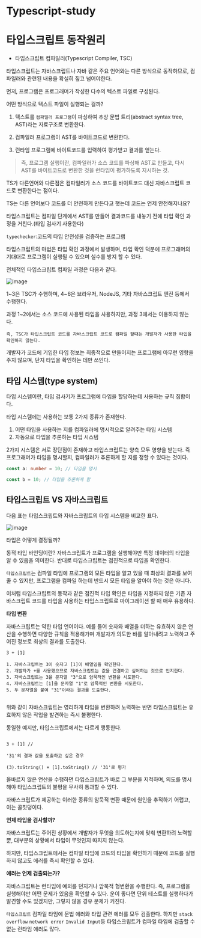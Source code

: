 # Typescript-study


# 타입스크립트 동작원리

- 타입스크립트 컴파일러(Typescript Compiler, TSC)

 타입스크립트는 자바스크립트나 자바 같은 주요 언어와는 다른 방식으로 동작하므로, 컴파일러와 관련된 내용을 확실히 짚고 넘어야한다.
 
 먼저, 프로그램은 프로그래머가 작성한 다수의 텍스트 파일로 구성된다.
 
 어떤 방식으로 텍스트 파일이 실행되는 걸까?
 
  1. 텍스트를 `컴파일러 프로그램`이 파싱하여 추상 문법 트리(abstract syntax tree, AST)라는 자료구조로 변환한다.
  
  2. 컴파일러 프로그램이 AST를 바이트코드로 변환한다.
  
  3. 런타임 프로그램에 바이트코드를 입력하여 평가받고 결과를 얻는다.
  
  
  > 즉, 프로그램 실행이란, 컴파일러가 소스 코드를 파싱해 AST로 만들고, 다시 AST를 바이트코드로 변환한 것을 런타임이 평가하도록 지시하는 것.
  
  
  
TS가 다른언어와 다른점은 컴파일러가 소스 코드를 바이트코드 대신 자바스크립트 코드로 변환한다는 점이다.

TS는 다른 언어보다 코드를 더 안전하게 만든다고 햇는데 코드는 언제 안전해지나요?

타입스크립트는 컴파일 단계에서 AST를 만들어 결과코드를 내놓기 전에 타입 확인 과정을 거친다.(타입 검사기 사용한다)

`typechecker`:코드의 타입 안전성을 검증하는 프로그램

타입스크립트의 마법은 타입 확인 과정에서 발생하며, 타입 확인 덕분에 프로그래머의 기대대로 프로그램이 실행될 수 있으며 실수를 방지 할 수 있다.

전체적인 타입스크립트 컴파일 과정은 다음과 같다.

![image](https://user-images.githubusercontent.com/79154652/172418703-964f7c05-86c0-448d-a49b-8e4e61ce30c0.png)

1~3은 TSC가 수행하며, 4~6은 브라우저, NodeJS, 기타 자바스크립트 엔진 등에서 수행한다.


과정 1~2에서는 소스 코드에 사용된 타입을 사용하지만, 과정 3에서는 이용하지 않는다.

`즉, TSC가 타입스크립트 코드를 자바스크립트 코드로 컴파일 할때는 개발자가 사용한 타입을 확인하지 않는다.`


개발자가 코드에 기입한 타입 정보는 최종적으로 만들어지는 프로그램에 아무런 영향을 주지 않으며, 단지 타입을 확인하는 데만 쓰인다.


## 타입 시스템(type system)

타입 시스템이란, 타입 검사기가 프로그램에 타입을 할당하는데 사용하는 규칙 집합이다.

타입 시스템에는 사용하는 보통 2가지 종류가 존재한다.
 
 1. 어떤 타입을 사용하는 지를 컴파일러에 명시적으로 알려주는 타입 시스템
 2. 자동으로 타입을 추론하는 타입 시스템

2가지 시스템은 서로 장단점이 존재하고 타입스크립트는 양측 모두 영향을 받는다. 즉 프로그래머가 타입을 명시할지, 컴파일러가 추론하게 할 지를 정할 수 있다는 것이다.

~~~typescript
const a: number = 10; // 타입을 명시

const b = 10; // 타입을 추론하게 함
~~~


## 타입스크립트 VS 자바스크립트

다음 표는 타입스크립트와 자바스크립트의 타입 시스템을 비교한 표다.

![image](https://user-images.githubusercontent.com/79154652/172421461-4133b7de-bebe-495f-9ae1-d5d3c666933a.png)


타입은 어떻게 결정될까?

동적 타입 바인딩이란? 자바스크립트가 프로그램을 실행해야만 특정 데이터의 타입을 알 수 있음을 의미한다. 반대로 타입스크립트는 점진적으로 타입을 확인한다.

`타입스크립트`는 컴파일 타임에 프로그램의 모든 타입을 알고 있을 때 최상의 결과를 보여 줄 수 있지만, 프로그램을 컴파일 하는데 반드시 모든 타입을 알아야 하는 것은 아니다.

이처럼 타입스크립트의 동작과 같은 점진적 타입 확인은 타입을 지정하지 않은 기존 자바스크립트 코드를 타입을 사용하는 타입스크립트로 마이그레이션 할 때 매우 유용하다.

__타입 변환__

자바스크립트는 약한 타입 언어이다. 예를 들어 숫자와 배열을 더하는 유효하지 않은 연산을 수행하면 다양한 규칙을 적용해가며 개발자가 의도한 바를 알아내려고 노력하고 주어진 정보로 최상의 결과를 도출한다.

~~~
3 + [1]

1. 자바스크립트는 3이 숫자고 [1]이 배열임을 확인한다.
2. 개발자가 +를 사용했으므로 자바스크립트는 값을 연결하고 싶어하는 것으로 인지한다.
3. 자바스크립트는 3을 문자열 "3"으로 암묵적인 변환을 시도한다.
4. 자바스크립트는 [1]을 문자열 "1"로 암묵적인 변환을 시도한다.
5. 두 문자열을 붙여 "31"이라는 결과를 도출한다.


~~~

위와 같이 자바스크립트는 영리하게 타입을 변환하려 노력하는 반면 타입스크립트는 유효하지 않은 작업을 발견하는 즉시 불평한다.

동일한 예지만, 타입스크립트에서는 다르게 행동한다.

~~~

3 + [1] //

'31'의 결과 값을 도출하고 싶은 경우

(3).toString() + [1].toString() // '31'로 평가

~~~

올바르지 않은 연산을 수행하면 타입스크립트가 바로 그 부분을 지적하며, 의도를 명시해야 타입스크립트의 불평을 무사히 통과할 수 있다.


자바스크립트가 제공하는 이러한 종류의 암묵적 변환 때문에 원인을 추적하기 어렵고, 이는 골칫덩이다.

__언제 타입을 검사할까?__

자바스크립트는 주어진 상황에서 개발자가 무엇을 의도하는지에 맞춰 변환하려 노력할 뿐, 대부분의 상황에서 타입이 무엇인지 따지지 않는다.

하지만, 타입스크립트에서는 컴파일 타임에 코드의 타입을 확인하기 때문에 코드를 실행하지 않고도 에러를 즉시 확인할 수 있다.

__에러는 언제 검출되는가?__

자바스크립트는 런타임에 예외를 던지거나 암묵적 형변환을 수행한다. 즉, 프로그램을 실행해야만 어떤 문제가 있음을 확인할 수 있다. 운이 좋다면 단위 테스트를 실행하다가 발견할 수도 있겠지만, 그렇지 않을 경우 문제가 커진다.

`타입스크립트` 컴파일 타임에 문법 에러와 타입 관련 에러를 모두 검출한다. 하지만 `stack overflow` `network error` `Invalid Input`등 타입스크립트가 컴파일 타임에 검출할 수 없는 런타임 에러도 많다.

